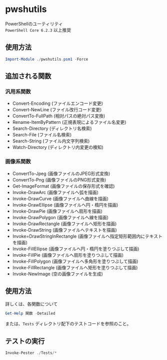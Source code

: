 # pwshutils
PowerShellのユーティリティ  
`PowerShell Core 6.2.3` 以上推奨

## 使用方法

```powershell
Import-Module ./pwshutils.psm1 -Force
```

## 追加される関数

### 汎用系関数

* Convert-Encoding (ファイルエンコード変更)
* Convert-NewLine (ファイル改行コード変更)
* ConvertTo-FullPath (相対パスの絶対パス変換)
* Rename-ItemByPattern (正規表現によるファイル名変更)
* Search-Directory (ディレクトリ名検索)
* Search-File (ファイル名検索)
* Search-String (ファイル内文字列検索)
* Watch-Directory (ディレクトリ内変更の検知)

### 画像系関数

* ConvertTo-Jpeg (画像ファイルのJPEG形式変換)
* ConvertTo-Png (画像ファイルのPNG形式変換)
* Get-ImageFormat (画像ファイルの保存形式を確認)
* Invoke-DrawArc (画像ファイルへ弧を描画)
* Invoke-DrawCurve (画像ファイルへ曲線を描画)
* Invoke-DrawEllipse (画像ファイルへ円・楕円を描画)
* Invoke-DrawPie (画像ファイルへ扇形を描画)
* Invoke-DrawPolygon (画像ファイルへ線を描画)
* Invoke-DrawRectangle (画像ファイルへ矩形を描画)
* Invoke-DrawString (画像ファイルへテキストを描画)
* Invoke=DrawStringInRectangle (画像ファイルへ指定矩形範囲内にテキストを描画)
* Invoke-FillEllipse (画像ファイルへ円・楕円を塗りつぶして描画)
* Invoke-FillPie (画像ファイルへ扇形を塗りつぶして描画)
* Invoke-FillPolygon (画像ファイルへ多角形を塗りつぶして描画)
* Invoke-FillRectangle (画像ファイルへ矩形を塗りつぶして描画)
* Invoke-NewImage (空の画像ファイルを生成)

## 使用方法

詳しくは、各関数について

```powershell
Get-Help 関数 -Detailed
```

または、`Tests` ディレクトリ配下のテストコードを参照のこと。

## テストの実行

```powershell
Invoke-Pester ./Tests/*
```

